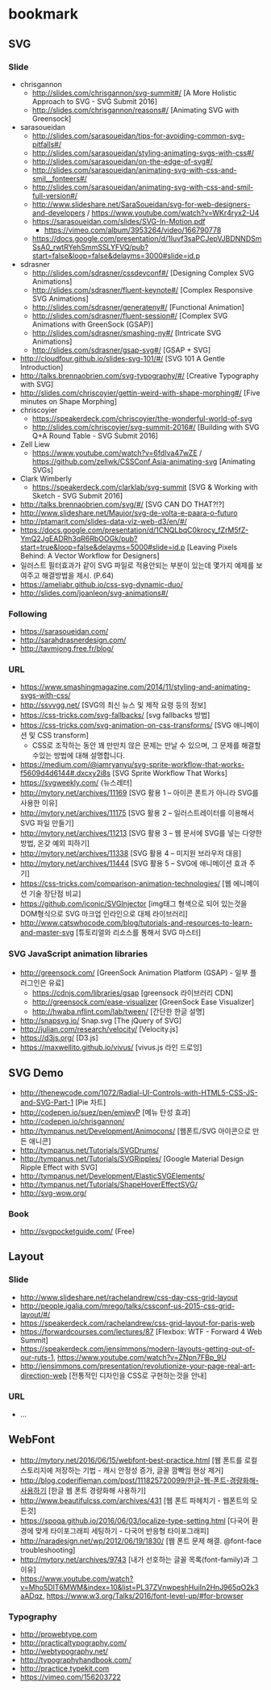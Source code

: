 # bookmark

## SVG 

### Slide

  * chrisgannon
    * http://slides.com/chrisgannon/svg-summit#/ [A More Holistic Approach to SVG - SVG Submit 2016]
    * http://slides.com/chrisgannon/reasons#/ [Animating SVG with Greensock]
  * sarasoueidan
    * http://slides.com/sarasoueidan/tips-for-avoiding-common-svg-pitfalls#/
    * http://slides.com/sarasoueidan/styling-animating-svgs-with-css#/
    * http://slides.com/sarasoueidan/on-the-edge-of-svg#/
    * http://slides.com/sarasoueidan/animating-svg-with-css-and-smil__fonteers#/
    * http://slides.com/sarasoueidan/animating-svg-with-css-and-smil-full-version#/
    * http://www.slideshare.net/SaraSoueidan/svg-for-web-designers-and-developers  / https://www.youtube.com/watch?v=WKr4ryx2-U4
    * https://sarasoueidan.com/slides/SVG-In-Motion.pdf 
      * https://vimeo.com/album/3953264/video/166790778
    * https://docs.google.com/presentation/d/1Iuvf3saPCJepVJBDNNDSmSsA0_rwtRYehSmmSSLYFVQ/pub?start=false&loop=false&delayms=3000#slide=id.p
  * sdrasner
    * http://slides.com/sdrasner/cssdevconf#/ [Designing Complex SVG Animations]
    * http://slides.com/sdrasner/fluent-keynote#/ [Complex Responsive SVG Animations]
    * http://slides.com/sdrasner/generateny#/ [Functional Animation]
    * http://slides.com/sdrasner/fluent-session#/ [Complex SVG Animations with GreenSock (GSAP)]
    * http://slides.com/sdrasner/smashing-ny#/ [Intricate SVG Animations]
    * http://slides.com/sdrasner/gsap-svg#/ [GSAP + SVG]
  * http://cloudfour.github.io/slides-svg-101/#/ [SVG 101 A Gentle Introduction]
  * http://talks.brennaobrien.com/svg-typography/#/ [Creative Typography with SVG]
  * http://slides.com/chriscoyier/gettin-weird-with-shape-morphing#/ [Five minutes on Shape Morphing]
  * chriscoyier
    * https://speakerdeck.com/chriscoyier/the-wonderful-world-of-svg
    * http://slides.com/chriscoyier/svg-summit-2016#/ [Building with SVG Q+A Round Table - SVG Submit 2016]
  * Zell Liew
    * https://www.youtube.com/watch?v=6fdIva47wZE / https://github.com/zellwk/CSSConf.Asia-animating-svg [Animating SVGs]
  * Clark Wimberly
    * https://speakerdeck.com/clarklab/svg-summit [SVG & Working with Sketch - SVG Submit 2016]
  * http://talks.brennaobrien.com/svg/#/ [SVG CAN DO THAT?!?]
  * http://www.slideshare.net/Maujor/svg-de-volta-e-paara-o-futuro
  * http://ptamarit.com/slides-data-viz-web-d3/en/#/
  * https://docs.google.com/presentation/d/1CNQLbqC0krocy_fZrM5fZ-YmQ2JgEADRh3qR6RbOOGk/pub?start=true&loop=false&delayms=5000#slide=id.p [Leaving Pixels Behind: A Vector Workflow for Designers]
   *  일러스트 필터효과가 같이 SVG 파일로 적용안되는 부분이 있는데 몇가지 예제를 보여주고 해결방법을 제시. (P.64)
  * https://ameliabr.github.io/css-svg-dynamic-duo/ 
  * http://slides.com/joanleon/svg-animations#/

### Following

  * https://sarasoueidan.com/
  * http://sarahdrasnerdesign.com/
  * http://tavmjong.free.fr/blog/

### URL

  * https://www.smashingmagazine.com/2014/11/styling-and-animating-svgs-with-css/
  * http://ssvvgg.net/ [SVG의 최신 뉴스 및 제작 요령 등의 정보]
  * https://css-tricks.com/svg-fallbacks/ [svg fallbacks 방법]
  * https://css-tricks.com/svg-animation-on-css-transforms/ [SVG 애니메이션 및 CSS transform]
    * CSS로 조작하는 동안 꽤 만만치 않은 문제는 만날 수 있으며, 그 문제를 해결할 수있는 방법에 대해 설명합니다.
  * https://medium.com/@iamryanyu/svg-sprite-workflow-that-works-f5609d4d6144#.dxcxy2i8s [SVG Sprite Workflow That Works]
  * https://svgweekly.com/ {뉴스레터]
  * http://mytory.net/archives/11169 [SVG 활용 1 – 아이콘 폰트가 아니라 SVG를 사용한 이유]
  * http://mytory.net/archives/11175 [SVG 활용 2 – 일러스트레이터를 이용해서 SVG 파일 만들기]
  * http://mytory.net/archives/11213 [SVG 활용 3 – 웹 문서에 SVG를 넣는 다양한 방법, 온갖 예외 피하기]
  * http://mytory.net/archives/11338 [SVG 활용 4 – 미지원 브라우저 대응]
  * http://mytory.net/archives/11444 [SVG 활용 5 – SVG에 애니메이션 효과 주기]
  * https://css-tricks.com/comparison-animation-technologies/ [웹 에니메이션 기술 장단점 비교]
  * https://github.com/iconic/SVGInjector [img태그 형색으로 되어 있는것을 DOM형식으로 SVG 마크업 인라인으로 대체 라이브러리]
  * http://www.catswhocode.com/blog/tutorials-and-resources-to-learn-and-master-svg [튜토리얼와 리소스를 통해서 SVG 마스터]
 
### SVG JavaScript animation libraries 

  * http://greensock.com/ [GreenSock Animation Platform (GSAP) - 일부 플러그인은 유료]
    * https://cdnjs.com/libraries/gsap [greensock 라이브러리 CDN]
    * http://greensock.com/ease-visualizer [GreenSock Ease Visualizer]
    * http://hwaba.nflint.com/lab/tween/ [간단한 한글 설명]
  * http://snapsvg.io/ Snap.svg [The jQuery of SVG]
  * http://julian.com/research/velocity/ [Velocity.js]
  * https://d3js.org/ [D3.js]
  * https://maxwellito.github.io/vivus/ [vivus.js 라인 드로잉]

## SVG Demo

  * http://thenewcode.com/1072/Radial-UI-Controls-with-HTML5-CSS-JS-and-SVG-Part-1 [Pie 차트]
  * http://codepen.io/suez/pen/emjwvP [메뉴 탄성 효과]
  * http://codepen.io/chrisgannon/
  * http://tympanus.net/Development/Animocons/ [웹폰트/SVG 아이콘으로 만든 애니콘]
  * http://tympanus.net/Tutorials/SVGDrums/
  * http://tympanus.net/Tutorials/SVGRipples/ [Google Material Design Ripple Effect with SVG]
  * http://tympanus.net/Development/ElasticSVGElements/
  * http://tympanus.net/Tutorials/ShapeHoverEffectSVG/
  * http://svg-wow.org/

  
### Book
  
  * http://svgpocketguide.com/ (Free)

  
## Layout

### Slide

  * http://www.slideshare.net/rachelandrew/css-day-css-grid-layout
  * http://people.igalia.com/mrego/talks/cssconf-us-2015-css-grid-layout/#/
  * https://speakerdeck.com/rachelandrew/css-grid-layout-for-paris-web
  * https://forwardcourses.com/lectures/87 [Flexbox: WTF - Forward 4 Web Summit]
  * https://speakerdeck.com/jensimmons/modern-layouts-getting-out-of-our-ruts-1, https://www.youtube.com/watch?v=ZNpn7FBp_9U
  * http://jensimmons.com/presentation/revolutionize-your-page-real-art-direction-web [전통적인 디자인을 CSS로 구현하는것을 안내]

### URL

  * ...

## WebFont

  * http://mytory.net/2016/06/15/webfont-best-practice.html [웹 폰트를 로컬 스토리지에 저장하는 기법 - 캐시 안정성 증가, 글꼴 깜빡임 현상 제거]
  * http://blog.coderifleman.com/post/111825720099/한글-웹-폰트-경량화해-사용하기 [한글 웹 폰트 경량화해 사용하기]
  * http://www.beautifulcss.com/archives/431 [웹 폰트 파헤치기 - 웹폰트의 모든것]
  * https://spoqa.github.io/2016/06/03/localize-type-setting.html [다국어 환경에 맞게 타이포그래피 세팅하기 - 다국어 반응형 타이포그래피]
  * http://naradesign.net/wp/2012/06/19/1830/ [웹 폰트 문제 해결. @font-face troubleshooting]
  * http://mytory.net/archives/9743 [내가 선호하는 글꼴 목록(font-family)과 그 이유]
  * https://www.youtube.com/watch?v=Mho5DIT6MWM&index=10&list=PL37ZVnwpeshHuiIn2HnJ965qO2k3aADqz, https://www.w3.org/Talks/2016/font-level-up/#for-browser

### Typography

  * http://prowebtype.com
  * http://practicaltypography.com/
  * http://webtypography.net/
  * http://typographyhandbook.com/
  * http://practice.typekit.com
  * https://vimeo.com/156203722
